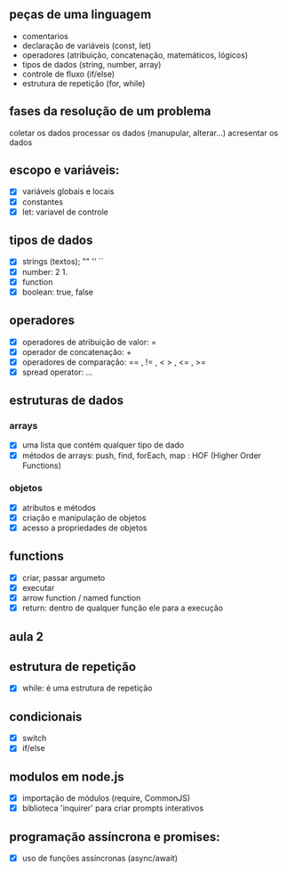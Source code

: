 ## peças de uma linguagem 

- comentarios 
- declaração de variáveis (const, let)
- operadores (atribuição, concatenação, matemáticos, lógicos)
- tipos de dados (string, number, array)
- controle de fluxo (if/else)
- estrutura de repetição (for, while)

## fases da resolução de um problema 

coletar os dados 
processar os dados  (manupular, alterar...)
acresentar os dados

## escopo e variáveis:

- [x] variáveis globais e locais 
- [x] constantes
- [x] let: variavel de controle  

## tipos de dados 

- [x] strings (textos); "" '' ``
- [x] number: 2 1.
- [x] function
- [x] boolean: true, false

## operadores 

- [x] operadores de atribuição de valor: =
- [x] operador de concatenação: +
- [x] operadores de comparação: == , != , < > , <= , >=
- [x] spread operator: ...

## estruturas de dados

### arrays

- [x] uma lista que contém qualquer tipo de dado
- [x] métodos de arrays: push, find, forEach, map : HOF (Higher Order Functions)

### objetos

- [x] atributos e métodos
- [x] criação e manipulação de objetos 
- [x] acesso a propriedades de objetos

## functions 

- [x] criar, passar argumeto 
- [x] executar 
- [x] arrow function / named function
- [x] return: dentro de qualquer função ele para a execução 

## aula 2

## estrutura de repetição

- [x] while: é uma estrutura de repetição 

## condicionais
- [x] switch
- [x] if/else

## modulos em node.js

- [x] importação de módulos (require, CommonJS)
- [x] biblioteca 'inquirer' para criar prompts interativos

## programação assíncrona e promises:

- [x] uso de funções assíncronas (async/await) 